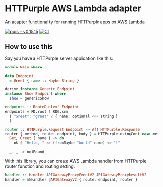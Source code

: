 # HTTPurple AWS Lambda adapter

An adapter functionality for running HTTPurple apps on AWS Lambda

[![purs - v0.15.15](https://img.shields.io/badge/purs-v0.15.15-blue?logo=purescript)](https://github.com/purescript/purescript/releases/tag/v0.15.15)
[![CI](https://github.com/katsujukou/purescript-httpurple-aws-lambda/actions/workflows/ci.yml/badge.svg)](https://github.com/katsujukou/purescript-httpurple-aws-lambda/actions/workflows/ci.yml)

## How to use this

Say you have a HTTPurple server application like this:

```purescript
module Main where

data Endpoint
  = Greet { name :: Maybe String }

derive instance Generic Endpoint _ 
instance Show Endpoint where
  show = genericShow

endpoints :: RouteDuplex' Endpoint
endpoints = RD.root $ RDG.sum 
  { "Greet": "greet" ? { name: optional <<< string } 
  } 

router :: HTTPurple.Request Endpoint -> Aff HTTPurple.Response
router { method, route: endpoint, body } = HTTPurple.usingCont case method, endpoint of 
  Get, Greet { name } -> do
    ok $ "Hello, " <> (fromMaybe "World" name) <> "!"

  _, _ -> notFound
```

With this library, you can create AWS Lambda handler from HTTPurple router function and routing setting.

```purescript
handler :: Handler APIGatewayProxyEventV2 APIGatewayProxyResultV2
handler = mkHandler @APIGatewayV2 { route: endpoint, router }
```
